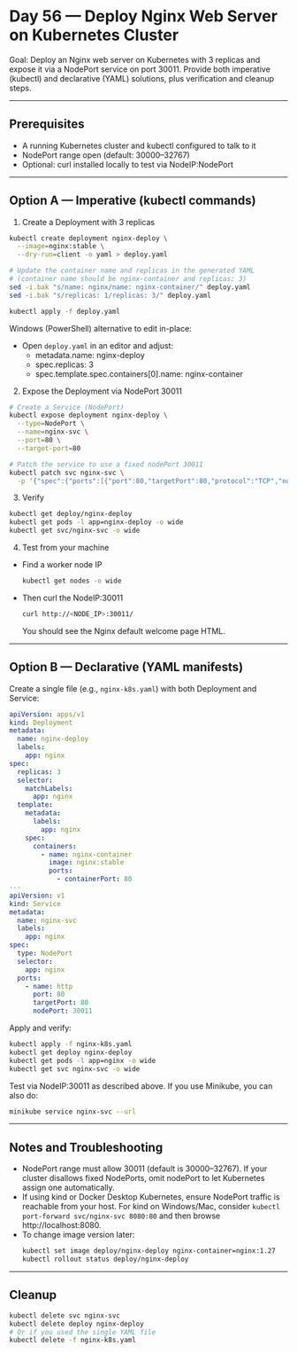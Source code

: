 # Day 56 — Deploy Nginx Web Server on Kubernetes Cluster

Goal: Deploy an Nginx web server on Kubernetes with 3 replicas and expose it via a NodePort service on port 30011. Provide both imperative (kubectl) and declarative (YAML) solutions, plus verification and cleanup steps.

---

## Prerequisites

- A running Kubernetes cluster and kubectl configured to talk to it
- NodePort range open (default: 30000–32767)
- Optional: curl installed locally to test via NodeIP:NodePort

---

## Option A — Imperative (kubectl commands)

1. Create a Deployment with 3 replicas

```bash
kubectl create deployment nginx-deploy \
  --image=nginx:stable \
  --dry-run=client -o yaml > deploy.yaml

# Update the container name and replicas in the generated YAML
# (container name should be nginx-container and replicas: 3)
sed -i.bak "s/name: nginx/name: nginx-container/" deploy.yaml
sed -i.bak "s/replicas: 1/replicas: 3/" deploy.yaml

kubectl apply -f deploy.yaml
```

Windows (PowerShell) alternative to edit in-place:

- Open `deploy.yaml` in an editor and adjust:
  - metadata.name: nginx-deploy
  - spec.replicas: 3
  - spec.template.spec.containers[0].name: nginx-container

2. Expose the Deployment via NodePort 30011

```bash
# Create a Service (NodePort)
kubectl expose deployment nginx-deploy \
  --type=NodePort \
  --name=nginx-svc \
  --port=80 \
  --target-port=80

# Patch the service to use a fixed nodePort 30011
kubectl patch svc nginx-svc \
  -p '{"spec":{"ports":[{"port":80,"targetPort":80,"protocol":"TCP","nodePort":30011}],"type":"NodePort"}}'
```

3. Verify

```bash
kubectl get deploy/nginx-deploy
kubectl get pods -l app=nginx-deploy -o wide
kubectl get svc/nginx-svc -o wide
```

4. Test from your machine

- Find a worker node IP
  ```bash
  kubectl get nodes -o wide
  ```
- Then curl the NodeIP:30011
  ```bash
  curl http://<NODE_IP>:30011/
  ```
  You should see the Nginx default welcome page HTML.

---

## Option B — Declarative (YAML manifests)

Create a single file (e.g., `nginx-k8s.yaml`) with both Deployment and Service:

```yaml
apiVersion: apps/v1
kind: Deployment
metadata:
  name: nginx-deploy
  labels:
    app: nginx
spec:
  replicas: 3
  selector:
    matchLabels:
      app: nginx
  template:
    metadata:
      labels:
        app: nginx
    spec:
      containers:
        - name: nginx-container
          image: nginx:stable
          ports:
            - containerPort: 80
---
apiVersion: v1
kind: Service
metadata:
  name: nginx-svc
  labels:
    app: nginx
spec:
  type: NodePort
  selector:
    app: nginx
  ports:
    - name: http
      port: 80
      targetPort: 80
      nodePort: 30011
```

Apply and verify:

```bash
kubectl apply -f nginx-k8s.yaml
kubectl get deploy nginx-deploy
kubectl get pods -l app=nginx -o wide
kubectl get svc nginx-svc -o wide
```

Test via NodeIP:30011 as described above. If you use Minikube, you can also do:

```bash
minikube service nginx-svc --url
```

---

## Notes and Troubleshooting

- NodePort range must allow 30011 (default is 30000–32767). If your cluster disallows fixed NodePorts, omit nodePort to let Kubernetes assign one automatically.
- If using kind or Docker Desktop Kubernetes, ensure NodePort traffic is reachable from your host. For kind on Windows/Mac, consider `kubectl port-forward svc/nginx-svc 8080:80` and then browse http://localhost:8080.
- To change image version later:
  ```bash
  kubectl set image deploy/nginx-deploy nginx-container=nginx:1.27
  kubectl rollout status deploy/nginx-deploy
  ```

---

## Cleanup

```bash
kubectl delete svc nginx-svc
kubectl delete deploy nginx-deploy
# Or if you used the single YAML file
kubectl delete -f nginx-k8s.yaml
```
